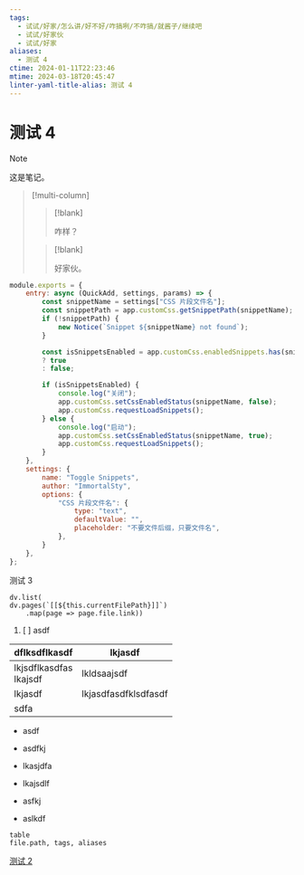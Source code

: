 ```yaml
---
tags:
  - 试试/好家/怎么讲/好不好/咋搞咧/不咋搞/就酱子/继续吧
  - 试试/好家伙
  - 试试/好家
aliases:
  - 测试 4
ctime: 2024-01-11T22:23:46
mtime: 2024-03-18T20:45:47
linter-yaml-title-alias: 测试 4
---
```


# 测试 4

> [!note]
>
> 这是笔记。

> [!multi-column]
>
> > [!blank]
> >
> > 咋样？
>
> > [!blank]
> >
> > 好家伙。

```javascript
module.exports = {
	entry: async (QuickAdd, settings, params) => {
		const snippetName = settings["CSS 片段文件名"];
		const snippetPath = app.customCss.getSnippetPath(snippetName);
		if (!snippetPath) {
			new Notice(`Snippet ${snippetName} not found`);
		}

		const isSnippetsEnabled = app.customCss.enabledSnippets.has(snippetName)
		? true
		: false;

		if (isSnippetsEnabled) {
			console.log("关闭");
			app.customCss.setCssEnabledStatus(snippetName, false);
			app.customCss.requestLoadSnippets();
		} else {
			console.log("启动");
			app.customCss.setCssEnabledStatus(snippetName, true);
			app.customCss.requestLoadSnippets();
		}
	},
	settings: {
		name: "Toggle Snippets",
		author: "ImmortalSty",
		options: {
			"CSS 片段文件名": {
				type: "text",
				defaultValue: "",
				placeholder: "不要文件后缀，只要文件名",
			},
		}
	},
};
```

测试 3

```dataviewjs
dv.list(
dv.pages(`[[${this.currentFilePath}]]`)
    .map(page => page.file.link))
```

1. [ ] asdf

| dflksdflkasdf             | lkjasdf              |
| ------------------------- | -------------------- |
| lkjsdflkasdfas<br>lkajsdf | lkldsaajsdf          |
| lkjasdf                   | lkjasdfasdfklsdfasdf |
| sdfa                      |                      |

- asdf
- asdfkj
- lkasjdfa

- lkajsdlf
- asfkj
- aslkdf

```dataview
table
file.path, tags, aliases
```

[测试 2](./20231227175913426.md)